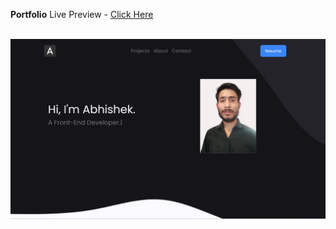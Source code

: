 
**Portfolio**
Live Preview - [Click Here](https://github.com/patelabhishek7828/react-portfolio)

<br/>
<div align="center">
  <img alt="Demo" src="src/assets/mockup.png" />
</div>
<br/>
<br/>